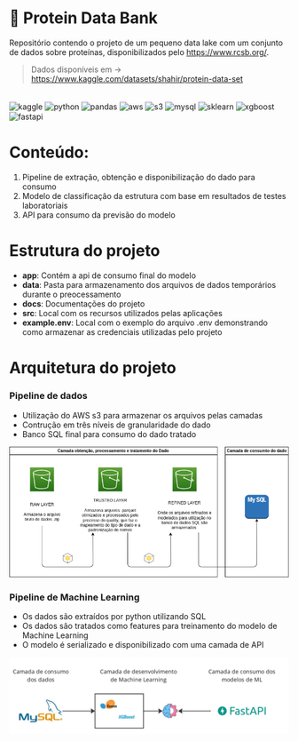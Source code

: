 # 🧬 Protein Data Bank

Repositório contendo o projeto de um pequeno data lake com um conjunto de dados sobre proteínas, disponibilizados pelo https://www.rcsb.org/.

> Dados disponíveis em -> https://www.kaggle.com/datasets/shahir/protein-data-set

<div style="display: inline_block"><br>
  <img align="center" alt="kaggle" height="60" width="70" src="https://cdn.jsdelivr.net/gh/devicons/devicon@latest/icons/kaggle/kaggle-original-wordmark.svg">   
  <img align="center" alt="python" height="60" width="70" src="https://cdn.jsdelivr.net/gh/devicons/devicon/icons/python/python-original.svg">
  <img align="center" alt="pandas" height="60" width="70" src="https://cdn.jsdelivr.net/gh/devicons/devicon/icons/pandas/pandas-original.svg">
  <img align="center" alt="aws" height="60" width="70" src="https://cdn.jsdelivr.net/gh/devicons/devicon@latest/icons/amazonwebservices/amazonwebservices-original-wordmark.svg">
  <img align="center" alt="s3" height="60" width="70" src="https://cdn.worldvectorlogo.com/logos/amazon-s3-simple-storage-service.svg">
  <img align="center" alt="mysql" height="60" width="70" src="https://cdn.jsdelivr.net/gh/devicons/devicon/icons/mysql/mysql-original-wordmark.svg">
  <img align="center" alt="sklearn" height="60" width="70" src="https://cdn.jsdelivr.net/gh/devicons/devicon@latest/icons/scikitlearn/scikitlearn-original.svg"> 
  <img align="center" alt="xgboost" height="60" width="70" src="https://www.intel.com/content/dam/www/central-libraries/us/en/images/2022-11/xgboost-logo-rwd.png.rendition.intel.web.480.360.png">
  <img align="center" alt="fastapi" height="60" width="70" src="https://cdn.jsdelivr.net/gh/devicons/devicon@latest/icons/fastapi/fastapi-original-wordmark.svg"> 
</div>       


# Conteúdo:
1. Pipeline de extração, obtenção e disponibilização do dado para consumo
2. Modelo de classificação da estrutura com base em resultados de testes laboratoriais
3. API para consumo da previsão do modelo
 
# Estrutura do projeto

- **app**: Contém a api de consumo final do modelo
- **data**: Pasta para armazenamento dos arquivos de dados temporários durante o preocessamento
- **docs**: Documentações do projeto
- **src**: Local com os recursos utilizados pelas aplicações
- **example.env**: Local com o exemplo do arquivo .env demonstrando como armazenar as credenciais utilizadas pelo projeto


# Arquitetura do projeto

### Pipeline de dados
- Utilização do AWS s3 para armazenar os arquivos pelas camadas
- Contrução em três níveis de granularidade do dado
- Banco SQL final para consumo do dado tratado

![arch](./docs/img/arch.png)

### Pipeline de Machine Learning
- Os dados são extraídos por python utilizando SQL
- Os dados são tratados como features para treinamento do modelo de Machine Learning
- O modelo é serializado e disponibilizado com uma camada de API

![arch_ml](./docs/img/arch_ml.png)
